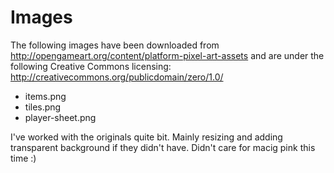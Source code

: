 # Images
The following images have been downloaded from http://opengameart.org/content/platform-pixel-art-assets and are under the following Creative Commons licensing: http://creativecommons.org/publicdomain/zero/1.0/

- items.png
- tiles.png 
- player-sheet.png

I've worked with the originals quite bit. Mainly resizing and adding transparent background if they didn't have. Didn't care for macig pink this time :)
